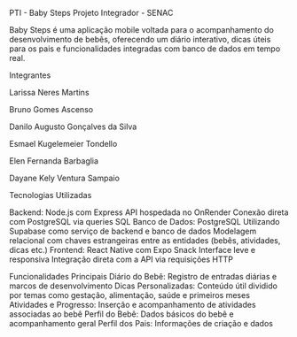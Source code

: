 PTI - Baby Steps
Projeto Integrador - SENAC

Baby Steps é uma aplicação mobile voltada para o acompanhamento do desenvolvimento de bebês, oferecendo um diário interativo, dicas úteis para os pais e funcionalidades integradas com banco de dados em tempo real.

Integrantes

Larissa Neres Martins 

Bruno Gomes Ascenso

Danilo Augusto Gonçalves da Silva 

Esmael Kugelemeier Tondello

Elen Fernanda Barbaglia

Dayane Kely Ventura Sampaio

Tecnologias Utilizadas

Backend: Node.js com Express
API hospedada no OnRender
Conexão direta com PostgreSQL via queries SQL
Banco de Dados: PostgreSQL
Utilizando Supabase como serviço de backend e banco de dados
Modelagem relacional com chaves estrangeiras entre as entidades (bebês, atividades, dicas etc.)
Frontend: React Native com Expo Snack
Interface leve e responsiva
Integração direta com a API via requisições HTTP

Funcionalidades Principais
Diário do Bebê: Registro de entradas diárias e marcos de desenvolvimento
Dicas Personalizadas: Conteúdo útil dividido por temas como gestação, alimentação, saúde e primeiros meses
Atividades e Progresso: Inserção e acompanhamento de atividades associadas ao bebê
Perfil do Bebê: Dados básicos do bebê e acompanhamento geral
Perfil dos Pais: Informações de criação e dados 

